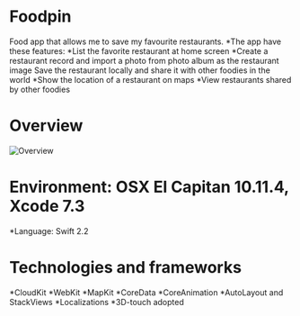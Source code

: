 # Foodpin
Food app that allows me to save my favourite restaurants.
*The app have these features:
*List the favorite restaurant at home screen
*Create a restaurant record and import a photo from photo album as the restaurant image Save the restaurant locally and share it with other foodies in the world
*Show the location of a restaurant on maps
*View restaurants shared by other foodies

# Overview
![Overview](http://i.imgur.com/IoTqOXP.gifv)

# Environment: OSX El Capitan 10.11.4, Xcode 7.3
*Language: Swift 2.2
# Technologies and frameworks
*CloudKit
*WebKit
*MapKit
*CoreData
*CoreAnimation
*AutoLayout and StackViews
*Localizations
*3D-touch adopted


